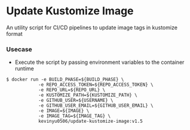 # Update Kustomize Image
An utility script for CI/CD pipelines to update image tags in kustomize format 

### Usecase

* Execute the script by passing environment variables to the container runtime
```
$ docker run -e BUILD_PHASE=${BUILD_PHASE} \
            -e REPO_ACCESS_TOKEN=${REPO_ACCESS_TOKEN} \
            -e REPO_URL=${REPO_URL} \
            -e KUSTOMIZE_PATH=${KUSTOMIZE_PATH} \
            -e GITHUB_USER=${USERNAME} \
            -e GITHUB_USER_EMAIL=${GITHUB_USER_EMAIL} \
            -e IMAGE=${IMAGE} \
            -e IMAGE_TAG=${IMAGE_TAG} \
            kevinyu0506/update-kustomize-image:v1.5
```
